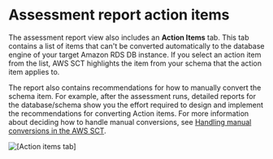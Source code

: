 # Assessment report action items<a name="CHAP_AssessmentReport.ActionItems"></a>

The assessment report view also includes an **Action Items** tab\. This tab contains a list of items that can't be converted automatically to the database engine of your target Amazon RDS DB instance\. If you select an action item from the list, AWS SCT highlights the item from your schema that the action item applies to\. 

The report also contains recommendations for how to manually convert the schema item\. For example, after the assessment runs, detailed reports for the database/schema show you the effort required to design and implement the recommendations for converting Action items\. For more information about deciding how to handle manual conversions, see [Handling manual conversions in the AWS SCT](CHAP_Converting.md#CHAP_Converting.Manual)\. 

![\[Action items tab\]](http://docs.aws.amazon.com/SchemaConversionTool/latest/userguide/images/action_items_tab.png)